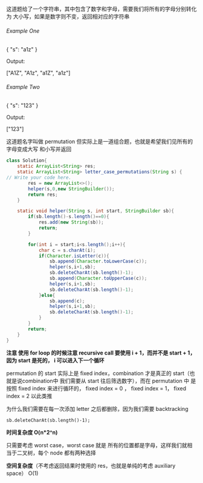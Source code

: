 这道题给了一个字符串，其中包含了数字和字母，需要我们将所有的字母分别转化为 大小写，如果是数字则不变，返回相对应的字符串

###### Example One

{
"s": "a1z"
}

Output:

["A1Z", "A1z", "a1Z", "a1z"]

###### Example Two

{
"s": "123"
}

Output:

["123"]

这道题名字叫做 permutation 但实际上是一道组合题，也就是希望我们见所有的字母变成大写 和小写并返回

```java
class Solution{
    static ArrayList<String> res;
    static ArrayList<String> letter_case_permutations(String s) {
// Write your code here.
        res = new ArrayList<>();
        helper(s,0,new StringBuilder());
        return res;
    }

    static void helper(String s, int start, StringBuilder sb){
        if(sb.length()-s.length()==0){
            res.add(new String(sb));
            return;
        }

        for(int i = start;i<s.length();i++){
            char c = s.charAt(i);
            if(Character.isLetter(c)){
                sb.append(Character.toLowerCase(c));
                helper(s,i+1,sb);
                sb.deleteCharAt(sb.length()-1);
                sb.append(Character.toUpperCase(c));
                helper(s,i+1,sb);
                sb.deleteCharAt(sb.length()-1);
            }else{
                sb.append(c);
                helper(s,i+1,sb);
                sb.deleteCharAt(sb.length()-1);
            }
        }
        return;
    }
}
```


**注意 使用 for loop 的时候注意 recursive call 要使用 i + 1，而并不是 start + 1，因为 start 是死的， i 可以进入下一个循环**

permutation 的 start 实际上是 fixed index，combination 才是真正的 start（也就是说combination中 我们需要从 start 往后筛选数字），而在 permutation 中 是按照 fixed index 来进行循环的， fixed index = 0 ， fixed index = 1， fixed index = 2 以此类推

为什么我们需要在每一次添加 letter 之后都删除，因为我们需要 backtracking
```text
sb.deleteCharAt(sb.length()-1);
```

**时间复杂度 O(n*2^n)**

只需要考虑 worst case，worst case 就是 所有的位置都是字母，这样我们就相当于二叉树，每个 node 都有两种选择


**空间复杂度**（不考虑返回结果时使用的 res，也就是单纯的考虑 auxiliary space）
O(1)